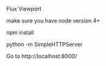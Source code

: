 Flux Viewport

make sure you have node version 4+

npm install

python -m SimpleHTTPServer

Go to
http://localhost:8000/